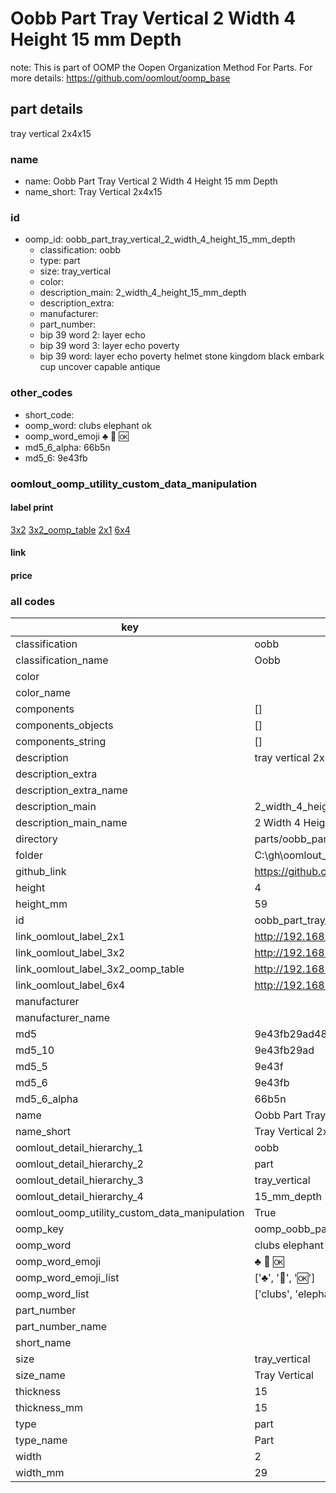 # Oobb Part Tray Vertical 2 Width 4 Height 15 mm Depth  

note: This is part of OOMP the Oopen Organization Method For Parts. For more details: https://github.com/oomlout/oomp_base

##  part details
  



tray vertical 2x4x15



### name
* name: Oobb Part Tray Vertical 2 Width 4 Height 15 mm Depth
* name_short: Tray Vertical 2x4x15 
### id
* oomp_id: oobb_part_tray_vertical_2_width_4_height_15_mm_depth
  * classification: oobb
  * type: part
  * size: tray_vertical
  * color: 
  * description_main: 2_width_4_height_15_mm_depth
  * description_extra: 
  * manufacturer: 
  * part_number: 
  * bip 39 word 2: layer echo
  * bip 39 word 3: layer echo poverty
  * bip 39 word: layer echo poverty helmet stone kingdom black embark cup uncover capable antique

### other_codes
* short_code: 
* oomp_word: clubs elephant ok
* oomp_word_emoji :clubs: :elephant: :ok:
* md5_6_alpha: 66b5n
* md5_6: 9e43fb






### oomlout_oomp_utility_custom_data_manipulation
#### label print
[3x2](http://192.168.1.245:1112/?label=oomp%2066b5n)
[3x2_oomp_table](http://192.168.1.108:1112/?label=oomp%2066b5n)
[2x1](http://192.168.1.242:1112/?label=oomp%2066b5n)
[6x4](http://192.168.1.55:1112/?label=oomp%2066b5n)    

#### link

                              

#### price







### all codes 
| key | value |  
| --- | --- |  
| classification | oobb |  
| classification_name | Oobb |  
| color |  |  
| color_name |  |  
| components | [] |  
| components_objects | [] |  
| components_string | [] |  
| description | tray vertical 2x4x15 |  
| description_extra |  |  
| description_extra_name |  |  
| description_main | 2_width_4_height_15_mm_depth |  
| description_main_name | 2 Width 4 Height 15 mm Depth |  
| directory | parts/oobb_part_tray_vertical_2_width_4_height_15_mm_depth |  
| folder | C:\gh\oomlout_oobb_version_4_generated_parts\parts\oobb_part_tray_vertical_2_width_4_height_15_mm_depth |  
| github_link | https://github.com/oomlout/oomlout_oomp_part_src/tree/main/parts/oobb_part_tray_vertical_2_width_4_height_15_mm_depth |  
| height | 4 |  
| height_mm | 59 |  
| id | oobb_part_tray_vertical_2_width_4_height_15_mm_depth |  
| link_oomlout_label_2x1 | http://192.168.1.242:1112/?label=oomp%2066b5n |  
| link_oomlout_label_3x2 | http://192.168.1.245:1112/?label=oomp%2066b5n |  
| link_oomlout_label_3x2_oomp_table | http://192.168.1.108:1112/?label=oomp%2066b5n |  
| link_oomlout_label_6x4 | http://192.168.1.55:1112/?label=oomp%2066b5n |  
| manufacturer |  |  
| manufacturer_name |  |  
| md5 | 9e43fb29ad4842ddeaeb26af52117bf2 |  
| md5_10 | 9e43fb29ad |  
| md5_5 | 9e43f |  
| md5_6 | 9e43fb |  
| md5_6_alpha | 66b5n |  
| name | Oobb Part Tray Vertical 2 Width 4 Height 15 mm Depth |  
| name_short | Tray Vertical 2x4x15  |  
| oomlout_detail_hierarchy_1 | oobb |  
| oomlout_detail_hierarchy_2 | part |  
| oomlout_detail_hierarchy_3 | tray_vertical |  
| oomlout_detail_hierarchy_4 | 15_mm_depth |  
| oomlout_oomp_utility_custom_data_manipulation | True |  
| oomp_key | oomp_oobb_part_tray_vertical_2_width_4_height_15_mm_depth |  
| oomp_word | clubs elephant ok |  
| oomp_word_emoji | :clubs: :elephant: :ok: |  
| oomp_word_emoji_list | [':clubs:', ':elephant:', ':ok:'] |  
| oomp_word_list | ['clubs', 'elephant', 'ok'] |  
| part_number |  |  
| part_number_name |  |  
| short_name |  |  
| size | tray_vertical |  
| size_name | Tray Vertical |  
| thickness | 15 |  
| thickness_mm | 15 |  
| type | part |  
| type_name | Part |  
| width | 2 |  
| width_mm | 29 |  
